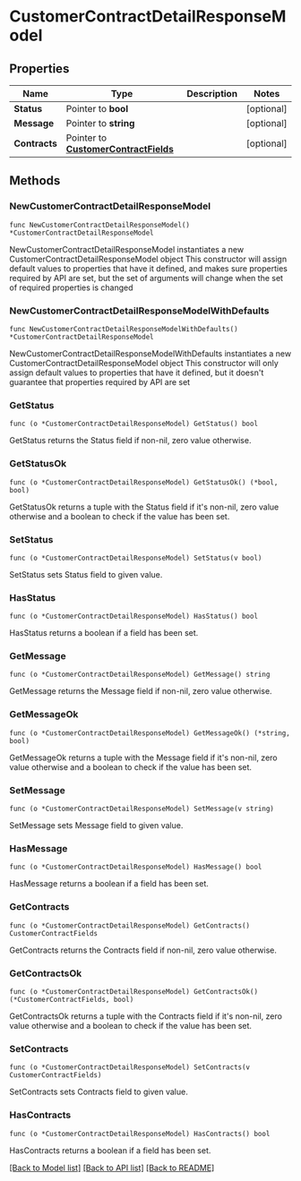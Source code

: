 # CustomerContractDetailResponseModel

## Properties

Name | Type | Description | Notes
------------ | ------------- | ------------- | -------------
**Status** | Pointer to **bool** |  | [optional] 
**Message** | Pointer to **string** |  | [optional] 
**Contracts** | Pointer to [**CustomerContractFields**](CustomerContractFields.md) |  | [optional] 

## Methods

### NewCustomerContractDetailResponseModel

`func NewCustomerContractDetailResponseModel() *CustomerContractDetailResponseModel`

NewCustomerContractDetailResponseModel instantiates a new CustomerContractDetailResponseModel object
This constructor will assign default values to properties that have it defined,
and makes sure properties required by API are set, but the set of arguments
will change when the set of required properties is changed

### NewCustomerContractDetailResponseModelWithDefaults

`func NewCustomerContractDetailResponseModelWithDefaults() *CustomerContractDetailResponseModel`

NewCustomerContractDetailResponseModelWithDefaults instantiates a new CustomerContractDetailResponseModel object
This constructor will only assign default values to properties that have it defined,
but it doesn't guarantee that properties required by API are set

### GetStatus

`func (o *CustomerContractDetailResponseModel) GetStatus() bool`

GetStatus returns the Status field if non-nil, zero value otherwise.

### GetStatusOk

`func (o *CustomerContractDetailResponseModel) GetStatusOk() (*bool, bool)`

GetStatusOk returns a tuple with the Status field if it's non-nil, zero value otherwise
and a boolean to check if the value has been set.

### SetStatus

`func (o *CustomerContractDetailResponseModel) SetStatus(v bool)`

SetStatus sets Status field to given value.

### HasStatus

`func (o *CustomerContractDetailResponseModel) HasStatus() bool`

HasStatus returns a boolean if a field has been set.

### GetMessage

`func (o *CustomerContractDetailResponseModel) GetMessage() string`

GetMessage returns the Message field if non-nil, zero value otherwise.

### GetMessageOk

`func (o *CustomerContractDetailResponseModel) GetMessageOk() (*string, bool)`

GetMessageOk returns a tuple with the Message field if it's non-nil, zero value otherwise
and a boolean to check if the value has been set.

### SetMessage

`func (o *CustomerContractDetailResponseModel) SetMessage(v string)`

SetMessage sets Message field to given value.

### HasMessage

`func (o *CustomerContractDetailResponseModel) HasMessage() bool`

HasMessage returns a boolean if a field has been set.

### GetContracts

`func (o *CustomerContractDetailResponseModel) GetContracts() CustomerContractFields`

GetContracts returns the Contracts field if non-nil, zero value otherwise.

### GetContractsOk

`func (o *CustomerContractDetailResponseModel) GetContractsOk() (*CustomerContractFields, bool)`

GetContractsOk returns a tuple with the Contracts field if it's non-nil, zero value otherwise
and a boolean to check if the value has been set.

### SetContracts

`func (o *CustomerContractDetailResponseModel) SetContracts(v CustomerContractFields)`

SetContracts sets Contracts field to given value.

### HasContracts

`func (o *CustomerContractDetailResponseModel) HasContracts() bool`

HasContracts returns a boolean if a field has been set.


[[Back to Model list]](../README.md#documentation-for-models) [[Back to API list]](../README.md#documentation-for-api-endpoints) [[Back to README]](../README.md)


